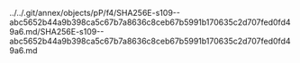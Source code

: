 ../../.git/annex/objects/pP/f4/SHA256E-s109--abc5652b44a9b398ca5c67b7a8636c8ceb67b5991b170635c2d707fed0fd49a6.md/SHA256E-s109--abc5652b44a9b398ca5c67b7a8636c8ceb67b5991b170635c2d707fed0fd49a6.md